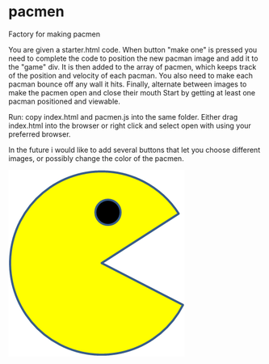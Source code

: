# pacmen
Factory for making pacmen

You are given a starter.html code.
When button "make one" is pressed you need to complete the code 
to position the new pacman image and add it to the "game" div. It is then added to the array of pacmen, which keeps track of the position and velocity of each pacman.
You also need to make each pacman bounce off any wall it hits.
Finally, alternate between images to make the pacmen open and close their mouth
Start by getting at least one pacman positioned and viewable. 


Run:
copy index.html and pacmen.js into the same folder. Either drag index.html into the browser or right click and select open with using your preferred browser.


In the future i would like to add several buttons that let you choose different images, or possibly change the color of the pacmen.

<img src="/images/PacMan1.png">
